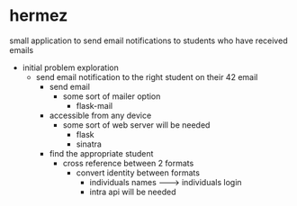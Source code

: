 # hermez
small application to send email notifications to students who have received emails


* initial problem exploration
	* send email notification to the right student on their 42 email
		* send email
			* some sort of mailer option
				* flask-mail
		* accessible from any device
			* some sort of web server will be needed
				* flask
				* sinatra
		* find the appropriate student
			* cross reference between 2 formats
				* convert identity between formats
					* individuals names ---> individuals login
					* intra api will be needed

















